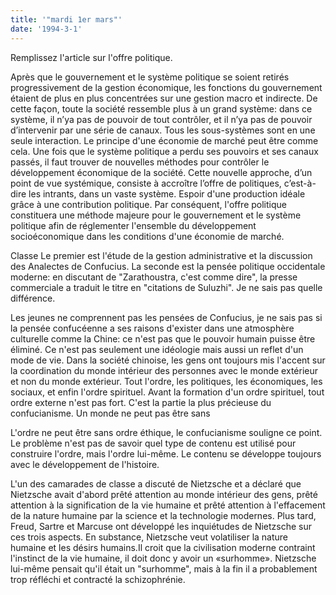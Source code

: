 ```yaml
---
title: '"mardi 1er mars"'
date: '1994-3-1'
---
```


Remplissez l'article sur l'offre politique.

Après que le gouvernement et le système politique se soient retirés progressivement de la gestion économique, les fonctions du gouvernement étaient de plus en plus concentrées sur une gestion macro et indirecte. De cette façon, toute la société ressemble plus à un grand système: dans ce système, il n’ya pas de pouvoir de tout contrôler, et il n’ya pas de pouvoir d’intervenir par une série de canaux. Tous les sous-systèmes sont en une seule interaction. Le principe d'une économie de marché peut être comme cela. Une fois que le système politique a perdu ses pouvoirs et ses canaux passés, il faut trouver de nouvelles méthodes pour contrôler le développement économique de la société. Cette nouvelle approche, d’un point de vue systémique, consiste à accroître l’offre de politiques, c’est-à-dire les intrants, dans un vaste système. Espoir d'une production idéale grâce à une contribution politique. Par conséquent, l'offre politique constituera une méthode majeure pour le gouvernement et le système politique afin de réglementer l'ensemble du développement socioéconomique dans les conditions d'une économie de marché.

Classe Le premier est l'étude de la gestion administrative et la discussion des Analectes de Confucius. La seconde est la pensée politique occidentale moderne: en discutant de "Zarathoustra, c'est comme dire", la presse commerciale a traduit le titre en "citations de Suluzhi". Je ne sais pas quelle différence.

Les jeunes ne comprennent pas les pensées de Confucius, je ne sais pas si la pensée confucéenne a ses raisons d'exister dans une atmosphère culturelle comme la Chine: ce n'est pas que le pouvoir humain puisse être éliminé. Ce n'est pas seulement une idéologie mais aussi un reflet d'un mode de vie. Dans la société chinoise, les gens ont toujours mis l'accent sur la coordination du monde intérieur des personnes avec le monde extérieur et non du monde extérieur. Tout l'ordre, les politiques, les économiques, les sociaux, et enfin l'ordre spirituel. Avant la formation d'un ordre spirituel, tout ordre externe n'est pas fort. C'est la partie la plus précieuse du confucianisme. Un monde ne peut pas être sans

L'ordre ne peut être sans ordre éthique, le confucianisme souligne ce point. Le problème n'est pas de savoir quel type de contenu est utilisé pour construire l'ordre, mais l'ordre lui-même. Le contenu se développe toujours avec le développement de l'histoire.

L'un des camarades de classe a discuté de Nietzsche et a déclaré que Nietzsche avait d'abord prêté attention au monde intérieur des gens, prêté attention à la signification de la vie humaine et prêté attention à l'effacement de la nature humaine par la science et la technologie modernes. Plus tard, Freud, Sartre et Marcuse ont développé les inquiétudes de Nietzsche sur ces trois aspects. En substance, Nietzsche veut volatiliser la nature humaine et les désirs humains.Il croit que la civilisation moderne contraint l'instinct de la vie humaine, il doit donc y avoir un «surhomme». Nietzsche lui-même pensait qu'il était un "surhomme", mais à la fin il a probablement trop réfléchi et contracté la schizophrénie.